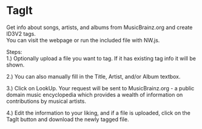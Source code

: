 # TagIt
Get info about songs, artists, and albums from MusicBrainz.org and create ID3V2 tags.<br>
You can visit the webpage or run the included file with NW.js.

Steps:
<br>
1.) Optionally upload a file you want to tag.  If it has existing tag info it will be shown.

2.) You can also manually fill in the Title, Artist, and/or Album textbox.

3.) Click on LookUp.  Your request will be sent to MusicBrainz.org - a public domain music encyclopedia
        which provides a wealth of information on contributions by musical artists.
    
4.) Edit the information to your liking, and if a file is uploaded, click on the TagIt button and download the newly tagged file.  
